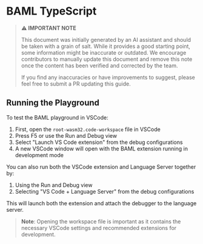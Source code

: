 # BAML TypeScript

> **⚠️ IMPORTANT NOTE**
>
> This document was initially generated by an AI assistant and should be taken with a grain of salt. While it provides a good starting point, some information might be inaccurate or outdated. We encourage contributors to manually update this document and remove this note once the content has been verified and corrected by the team.
>
> If you find any inaccuracies or have improvements to suggest, please feel free to submit a PR updating this guide.

## Running the Playground

To test the BAML playground in VSCode:

1. First, open the `root-wasm32.code-workspace` file in VSCode
2. Press F5 or use the Run and Debug view
3. Select "Launch VS Code extension" from the debug configurations
4. A new VSCode window will open with the BAML extension running in development mode

You can also run both the VSCode extension and Language Server together by:
1. Using the Run and Debug view
2. Selecting "VS Code + Language Server" from the debug configurations

This will launch both the extension and attach the debugger to the language server.

> **Note**: Opening the workspace file is important as it contains the necessary VSCode settings and recommended extensions for development.
